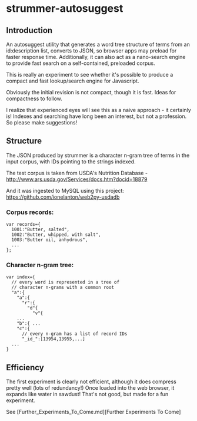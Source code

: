 # strummer-autosuggest

## Introduction

An autosuggest utility that generates a word tree structure of terms from an id:description list, converts to JSON, so browser apps may preload for faster response time.  Additionally, it can also act as a nano-search engine to provide fast search on a self-contained, preloaded corpus.

This is really an experiment to see whether it's possible to produce a compact and fast lookup/search engine for Javascript.

Obviously the initial revision is not compact, though it is fast.  Ideas for compactness to follow.

I realize that experienced eyes will see this as a naive approach - it certainly is!  Indexes and searching have long been an interest, but not a profession.  So please make suggestions!

## Structure

The JSON produced by strummer is a character n-gram tree of terms in the input corpus, with IDs pointing to the strings indexed.

The test corpus is taken from USDA's Nutrition Database - http://www.ars.usda.gov/Services/docs.htm?docid=18879

And it was ingested to MySQL using this project: https://github.com/ionelanton/web2py-usdadb

### Corpus records:

```
var records={
  1001:"Butter, salted",
  1002:"Butter, whipped, with salt",
  1003:"Butter oil, anhydrous",
  ...
};
```


### Character n-gram tree:

```
var index={
  // every word is represented in a tree of
  // character n-grams with a common root
  "a":{
    "a":{
      "r":{
        "d"{
          "v"{
    ...
    "b":{ ...
    "c":{
      // every n-gram has a list of record IDs
      "_id_":[13954,13955,...]
  ...
}
```

## Efficiency

The first experiment is clearly not efficient, although it does compress pretty well (lots of redundancy!)  Once loaded into the web browser, it expands like water in sawdust!  That's not good, but made for a fun experiment.

See [Further_Experiments_To_Come.md][Further Experiments To Come]
